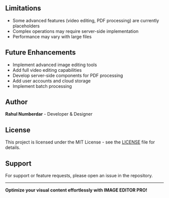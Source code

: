 
## Limitations
- Some advanced features (video editing, PDF processing) are currently placeholders
- Complex operations may require server-side implementation
- Performance may vary with large files

## Future Enhancements
- Implement advanced image editing tools
- Add full video editing capabilities
- Develop server-side components for PDF processing
- Add user accounts and cloud storage
- Implement batch processing

## Author
**Rahul Numberdar** - Developer & Designer

## License
This project is licensed under the MIT License - see the [LICENSE](LICENSE) file for details.

## Support
For support or feature requests, please open an issue in the repository.

---

**Optimize your visual content effortlessly with IMAGE EDITOR PRO!**
